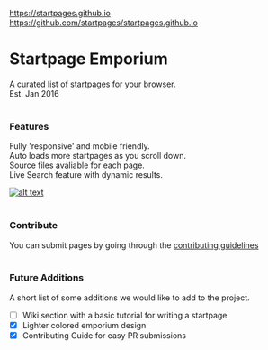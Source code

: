 https://startpages.github.io
https://github.com/startpages/startpages.github.io
# Startpage Emporium
A curated list of startpages for your browser.<br />Est. Jan 2016<br /><br />
### Features
Fully 'responsive' and mobile friendly.<br />Auto loads more startpages as you scroll down.<br />Source files avaliable for each page.<br />Live Search feature with dynamic results.

[![alt text](https://raw.githubusercontent.com/startpages/startpages.github.io/master/media/preview.jpg)](https://startpages.github.io/ "Startpage Emporium")
<br /><br />
### Contribute
You can submit pages by going through the [contributing guidelines](https://github.com/startpages/startpages.github.io/blob/master/.github/CONTRIBUTING.md)<br /><br />
### Future Additions
A short list of some additions we would like to add to the project.
- [ ] Wiki section with a basic tutorial for writing a startpage
- [X] Lighter colored emporium design
- [X] Contributing Guide for easy PR submissions
